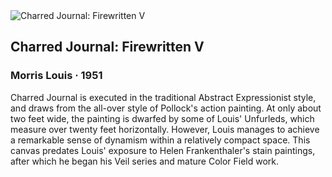 <div class="artwork-of-the-day">
  <div class="container">
    <div class="img-wrapper">
      <img
        src="https://uploads0.wikiart.org/images/morris-louis/charred-journal-firewritten-v-1951.jpg!Large.jpg"
        alt="Charred Journal: Firewritten V" />
    </div>
    <div class="artwork-detail">
      <div class="artwork-origin"> 
        <h2 class="artwork-name">Charred Journal: Firewritten V</h2>
        <h3 class="artist">
          Morris Louis
                    ·  1951
        </h3>
      </div>
      <p class="description">
        <span class="artwork-description-text ng-binding" ng-bind-html="viewModel.ArtworkOfTheDay.Description | unsafe">Charred Journal is executed in the traditional Abstract Expressionist style, and draws from the all-over style of Pollock's action painting. At only about two feet wide, the painting is dwarfed by some of Louis' Unfurleds, which measure over twenty feet horizontally. However, Louis manages to achieve a remarkable sense of dynamism within a relatively compact space. This canvas predates Louis' exposure to Helen Frankenthaler's stain paintings, after which he began his Veil series and mature Color Field work. </span>
                        <div class="text-shadow-container" ng-show="showShadow" style=""></div>
      </p>
    </div>
  </div>

</div>

